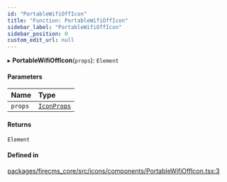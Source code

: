 ```yaml
---
id: "PortableWifiOffIcon"
title: "Function: PortableWifiOffIcon"
sidebar_label: "PortableWifiOffIcon"
sidebar_position: 0
custom_edit_url: null
---
```


▸ **PortableWifiOffIcon**(`props`): `Element`

#### Parameters

| Name | Type |
| :------ | :------ |
| `props` | [`IconProps`](../types/IconProps.md) |

#### Returns

`Element`

#### Defined in

[packages/firecms_core/src/icons/components/PortableWifiOffIcon.tsx:3](https://github.com/FireCMSco/firecms/blob/d45f3739/packages/firecms_core/src/icons/components/PortableWifiOffIcon.tsx#L3)
